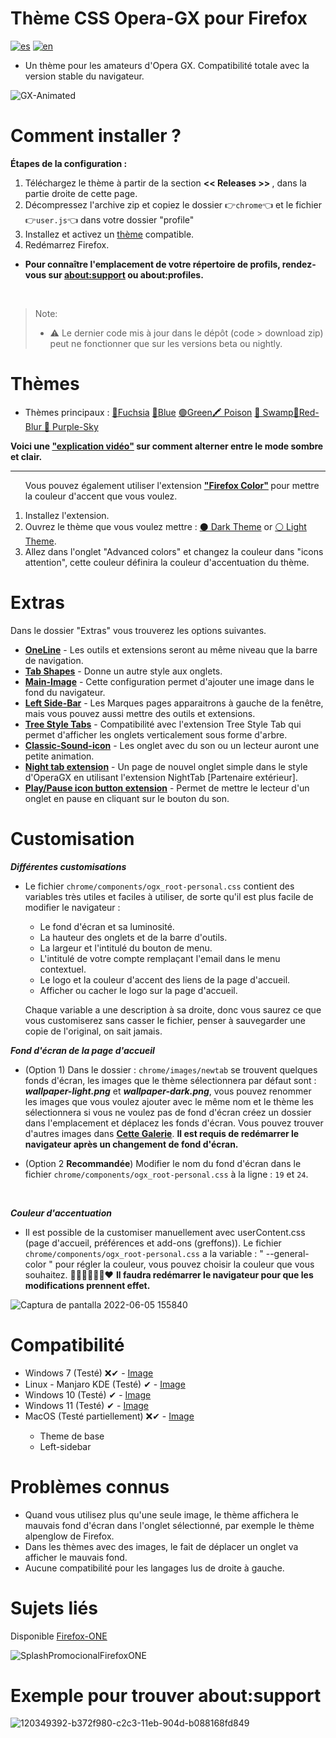 # Thème CSS Opera-GX pour Firefox
[![es](https://img.shields.io/badge/lang-es-yellow.svg)](https://github.com/Tintouin/firefox-gx/blob/main/README.es.md)
[![en](https://img.shields.io/badge/lang-en-red.svg)](https://github.com/Godiesc/firefox-gx/blob/main/README.md)

<ul><li>Un thème pour les amateurs d'Opera GX. Compatibilité totale avec la version stable du navigateur.</li></ul>

![GX-Animated](https://user-images.githubusercontent.com/22057609/210189445-ced79421-3e1e-411b-87ed-1afbff82d9b1.png)

# Comment installer ?

<b>Étapes de la configuration :</b>
<ol>
   <li>Téléchargez le thème à partir de la section <b> << Releases >> </b>, dans la partie droite de cette page. </code></li> 
   <li>Décompressez l'archive zip et copiez le dossier 👉<code>chrome</code>👈 et le fichier 👉<code>user.js</code>👈 dans votre dossier "profile" </li>
   <li>Installez et activez un <a href="https://github.com/Godiesc/firefox-gx#temas---themes" >thème</a> compatible.</li>
   <li>Redémarrez Firefox. </li>
</ol>

<ul><li><p><b> Pour connaître l'emplacement de votre répertoire de profils, rendez-vous sur <a href="https://github.com/Godiesc/firefox-gx#example-of-aboutsupport"> about:support</a> ou about:profiles.</b></p></li></ul>
</br>

> <p>Note:<ul><li>⚠ Le dernier code mis à jour dans le dépôt (code > download zip) peut ne fonctionner que sur les versions beta ou nightly.</li></ul></p>

# Thèmes
<ul><li>Thèmes principaux : <a href= "https://addons.mozilla.org/es/firefox/addon/beautiful-opera-gx-fucsia/">🔴Fuchsia</a> <a href= "https://addons.mozilla.org/es/firefox/addon/beautiful-opera-gx-blue/">🔵Blue</a> <a href= "https://addons.mozilla.org/es/firefox/addon/beautiful-gx-green/" >🟢Green</a><a href= "https://addons.mozilla.org/es/firefox/addon/beautiful-poison/" >🖍 Poison</a> <a href= "https://addons.mozilla.org/es/firefox/addon/beautiful-swamp-in-autumn/" >🎑 Swamp</a><a href= "https://addons.mozilla.org/es/firefox/addon/beautiful-red-blur/">🌈Red-Blur</a><a href= "https://addons.mozilla.org/es/firefox/addon/beautiful-purple-sky/"> 🌆 Purple-Sky</a> </li></ul>
   
<p><b>Voici une <a href="https://imgur.com/a/0ZASdRb">"explication vidéo"</a> sur comment alterner entre le mode sombre et clair.</b></p>

<hr size=1px;border-style=dotted;color="#50505050" />
 
<ol><p>Vous pouvez également utiliser l'extension <b><a href="https://addons.mozilla.org/es/firefox/addon/firefox-color/">"Firefox Color"</a> </b> pour mettre la couleur d'accent que vous voulez.</p>
<li>Installez l'extension.</li>
<li> Ouvrez le thème que vous voulez mettre : <a href="https://color.firefox.com/?theme=XQAAAAJWBAAAAAAAAABBKYhm849SCicxcUfbB38oKRicm6da8pC6zcajvXUxVWhow0XG5K6BSwfdWytulM34uzM3LhuZvlDLNlGrQWcJvtOkdch_qcsPVi0nURBtsyHwEHcPSSdZBUPlEd-vDQwNy7595jjXYHVUDZw8QUFX13YJoRcCcwEU_Dzw709yH1YhjPaZd9vc7d_pmujWu5Wak7eyIlDRz7msPTiOUQAGJk08pOmPGTlzqfqv_zVenGs8n34O-pwABvBa3bniENYtOjF2zG6a1clmNiITgbNcIb_62b4a9Yemcqv7EZHQrCW7zmsAvNSloPy7oL6whNUFLSwbI6Mw5vgLa-hxr68dhAHr1ci0sPBuzH4X2v7tLQo5vKFoUH93wsR4AwL9J43ZXmO9TER1RnH2xUG4I0NvW4qxmJjIat-ppv43c0-fRci1Bj6noY7L9y6poRreLfdGKUXGbKH0FLlRHhs-Bia-AWSh_UuNqz1ILqetzdDWEtHtq2xzUlsh56YTwVUn1MCnjH3ms_M2oZCiP5nz8yVJeLgQPR0F6WFW4nJItk3xtTf9kvzHolSRcToly_Y8OTydALDLYe28MG_QaZDIhDmgJYn8pIdOSufv2FBPdGAxKQXqhhzhzNqEIz5uMi4Jz4ap3D7S1LXeRP_7RdGY"> ⚫ Dark Theme</a> or <a href="https://color.firefox.com/?theme=XQAAAAKEBAAAAAAAAABBKYhm849SCicxcUfbB38oKRicm6da8pvltSB9WkV2c-XLRbQ1Oez1zWXjUJZMfxQUKzTC_-cAsWtnZjVBpeauBmTjVBPomCKsNVE80fvRwY-rJ65R4jKCyUVJUxrFBxVOxkA_Rxvv8TOD070oV0UwW995RyQV9JG-qcd5cFRiuYzkoOoHlCuFUVFtPj-_VSSr0BzL4pxY0IpdnWN0KWhRBmt3bJSbrY2SZACmpn1-skZEU9Pl7kzFVSTXlVU1skeP3kB-2KFUyqRH8Bq3xQ7pvZUvgKGdOF1eMnUXONJyIXPMhZtlrI7Obxy9YLSETBcgDeTe9bxN3BBYKOuF10prltedblsTxpIdNNgEoG2yh9uTnk3c89KqyaYqsomU-bkA9mnxUzpdUGedTZy2yRp9rBdPL4OdYjxI6RX_vOIwZIreHwYr6bE18aOxjMyNAVkKeN7DlxTjNUXmGPcEA0AEAdibEk3tv-OZ9gM8LqxIC0vu9IQNCetSFNPUfnFa2mp-WLBnl9jxa_r-5geKcLuM29u1Tc1YVcfuE0T38PfAh6RtjUPUGW6AhKR5Q25wKre_e_CN-gF5_EA1eeTI_-9-6wg"> ⚪ Light Theme</a>.</li>
<li> Allez dans l'onglet "Advanced colors" et changez la couleur dans "icons attention", cette couleur définira la couleur d'accentuation du thème.</li></ol>

# Extras
<p>Dans le dossier "Extras" vous trouverez les options suivantes.</p>
<ul><li><a href="https://github.com/Godiesc/firefox-gx/tree/main/Extras/OneLine"><b>OneLine</b></a> - Les outils et extensions seront au même niveau que la barre de navigation.</li>
<li><a href="https://github.com/Godiesc/firefox-gx/tree/main/Extras/Tab-Shapes"><b>Tab Shapes</b></a> - Donne un autre style aux onglets.</li>
<li><a href="https://github.com/Godiesc/firefox-gx/tree/main/Extras/Main-Image"><b>Main-Image</b></a></a> - Cette configuration permet d'ajouter une image dans le fond du navigateur.</li>
<li><a href="https://github.com/Godiesc/firefox-gx/tree/main/Extras/Left-SideBar"><b>Left Side-Bar</b></a> - Les Marques pages apparaitrons à gauche de la fenêtre, mais vous pouvez aussi mettre des outils et extensions.</li>
<li><a href="https://github.com/Godiesc/firefox-gx/tree/main/Extras/TreeStyle-tabs"><b>Tree Style Tabs</b></a> - Compatibilité avec l'extension Tree Style Tab qui permet d'afficher les onglets verticalement sous forme d'arbre.</li>
<li><a href="https://github.com/Godiesc/firefox-gx/tree/main/Extras/Classic-Sound-icon"><b>Classic-Sound-icon</b></a> - Les onglet avec du son ou un lecteur auront une petite animation.</li>
<li><a href="https://github.com/MemeMan404/GX-NewTab-using-NightTab"><b>Night tab extension</b></a> - Un page de nouvel onglet simple dans le style d'OperaGX en utilisant l'extension NightTab [Partenaire extérieur].</li>
<li><a href="https://github.com/Godiesc/firefox-gx/tree/main/Extras/Play-Pause"><b>Play/Pause icon button extension</b></a> - Permet de mettre le lecteur d'un onglet en pause en cliquant sur le bouton du son.</li>
</ul>

# Customisation

<b><i>Différentes customisations</i></b>
<ul>
<li><p>Le fichier <code>chrome/components/ogx_root-personal.css</code> contient des variables très utiles et faciles à utiliser, de sorte qu'il est plus facile de modifier le navigateur :</p>
<ul>
<li>Le fond d'écran et sa luminosité.</li>
<li>La hauteur des onglets et de la barre d'outils.</li>
<li>La largeur et l'intitulé du bouton de menu.</li>
<li>L'intitulé de votre compte remplaçant l'email dans le menu contextuel.</li>
<li>Le logo et la couleur d'accent des liens de la page d'accueil.</li>
<li>Afficher ou cacher le logo sur la page d'accueil.</li>
</ul>
<p>Chaque variable a une description à sa droite, donc vous saurez ce que vous customiserez sans casser le fichier, penser à sauvegarder une copie de l'original, on sait jamais.</p></li></ul>

<b><i>Fond d'écran de la page d'accueil</i></b>
<ul>
   <li><p>(Option 1) Dans le dossier : <code>chrome/images/newtab</code> se trouvent quelques fonds d'écran, les images que le thème sélectionnera par défaut sont : <b><i>wallpaper-light.png</i></b> et <b><i>wallpaper-dark.png</i></b>, vous pouvez renommer les images que vous voulez ajouter avec le même nom et le thème les sélectionnera si vous ne voulez pas de fond d'écran créez un dossier dans l'emplacement et déplacez les fonds d'écran. Vous pouvez trouver d'autres images dans <a href="https://imgur.com/a/j78IhJN"><b>Cette Galerie</b></a>. <b>Il est requis de redémarrer le navigateur après un changement de fond d'écran.</b></p></li>
<li><p>(Option 2 <b>Recommandée</b>) Modifier le nom du fond d'écran dans le fichier <code>chrome/components/ogx_root-personal.css</code> à la ligne : <code>19</code> et <code>24</code>.<p></li></ul></br>

<b><i>Couleur d'accentuation</i></b>
<ul>
<li><p>Il est possible de la customiser manuellement avec userContent.css (page d'accueil, préférences et add-ons (greffons)). Le fichier <code>chrome/components/ogx_root-personal.css</code> a la variable : " --general-color " pour régler la couleur, vous pouvez choisir la couleur que vous souhaitez. 💙💚💜🤎💛🧡❤ <b>Il faudra redémarrer le navigateur pour que les modifications prennent effet. </b></p></li></ul>

![Captura de pantalla 2022-06-05 155840](https://user-images.githubusercontent.com/22057609/172070426-0de79289-eaa3-4826-ac62-af6230cdf877.png)

# Compatibilité

<ul><li>Windows 7 (Testé) ❌✔ - <a href="https://github.com/Godiesc/firefox-gx/discussions/70">Image</a></li>
<li>Linux - Manjaro KDE (Testé) ✔ - <a href="https://imgur.com/a/Byo3Mn7">Image</a></li>
<li>Windows 10 (Testé) ✔ - <a href="https://imgur.com/a/aYl8fjn">Image</a></li>
<li>Windows 11 (Testé) ✔ - <a href="https://user-images.githubusercontent.com/6202392/168166690-b9f232c7-ff0e-4107-95f0-2910f1c3c6fb.png" >Image</a></li>
<li>MacOS (Testé partiellement) ❌✔ - <a href="https://i.imgur.com/Y6V0dwr.png"> Image</a></li><ul><li>Theme de base</li><li>Left-sidebar</li></ul>
</ul>

# Problèmes connus
<ul>
<li>Quand vous utilisez plus qu'une seule image, le thème affichera le mauvais fond d'écran dans l'onglet sélectionné, par exemple le thème alpenglow de Firefox.</li>
<li>Dans les thèmes avec des images, le fait de déplacer un onglet va afficher le mauvais fond.</li>
<li>Aucune compatibilité pour les langages lus de droite à gauche.</li>
</ul>

# Sujets liés
Disponible [Firefox-ONE](https://github.com/Godiesc/firefox-one)

![SplashPromocionalFirefoxONE](https://github.com/Godiesc/firefox-one/assets/22057609/453c2917-8cee-4424-b550-e4e38f492c84)

# Exemple pour trouver about:support

![120349392-b372f980-c2c3-11eb-904d-b088168fd849](https://user-images.githubusercontent.com/22057609/156908375-824f8679-56a5-4d09-a86f-353a7f61135e.png)

